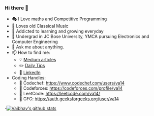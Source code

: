 ### Hi there 👋


- 🎭 I Love maths and Competitive Programming 
- 🎼 Loves old Classical Music  
- 👯 Addicted to learning and growing everyday
- 🤔 Undergrad in JC Bose University, YMCA pursuing Electronics and Computer Engineering 
- 💬 Ask me about anything.
- 📫 How to find me: 
  - :bulb: [Medium articles](https://medium.com/@khuyentran1476)
  - :pencil2: [Daily Tips](https://mathdatasimplified.com/)
  - :office: [LinkedIn](https://www.linkedin.com/in/khuyen-tran-1ab926151/)
- Coding Handles:
     - 💨 Codechef:   https://www.codechef.com/users/va14
     - 💨 Codeforces: https://codeforces.com/profile/va14
     - 💨 LeetCode:   https://leetcode.com/va14/
     - 💨 GFG:        https://auth.geeksforgeeks.org/user/va14

-[![Vaibhav's github stats](https://github-readme-stats.vercel.app/api?username=v-a14&count_private=true&show_icons=true&theme=radical&hide_rank=false)](https://github.com/anuraghazra/github-readme-stats)
